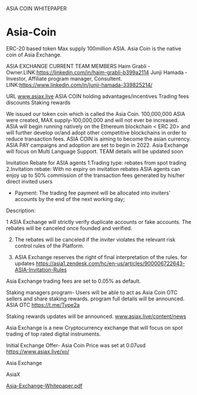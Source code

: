 ASIA COIN WHITEPAPER
# Asia-Coin 
ERC-20 based token
Max supply 100million ASIA.
Asia Coin is the native coin of Asia Exchange.

ASIA EXCHANGE CURRENT TEAM MEMBERS
Haim Grabli - Owner.LINK:https://linkedin.com/in/haim-grabli-b399a2114
Junji Hamada - Investor, Affiliate program manager, Consultent. LINK:https://www.linkedin.com/in/junji-hamada-339825214/

URL   www.asiax.live
ASIA COIN holding advantages/incentives 
Trading fees discounts
Staking rewards

We issued our token coin which is called the Asia Coin.
100,000,000 ASIA were created, MAX supply-100,000,000 and will not ever be increased.
ASIA will begin running natively on the Ethereum blockchain < ERC 20> and will further develop or/and adopt other competitive blockchains in order to reduce transaction fees.
ASIA COIN is aiming to become the asian currency.
ASIA PAY campaigns and adoption are set to begin in 2022.
Asia Exchange will focus on Multi Language Support.
TEAM details will be updated soon

Invitation Rebate for ASIA agents
1.Trading type: rebates from spot trading
2.Invitation rebate: With no expiry on invitation rebates ASIA agents can enjoy up to 50% commission of the transaction fees
 generated by his/her direct invited users

- Payment: The trading fee payment will be allocated into inviters’ accounts by the end of the next working day;

Description:

1 ASIA Exchange will strictly verify duplicate accounts or fake accounts. The rebates will be canceled once founded and verified.

2. The rebates will be canceled if the inviter violates the relevant risk control rules of the Platform.

3. ASIA Exchange reserves the right of final interpretation of the rules.
for updates https://asia1.zendesk.com/hc/en-us/articles/900006722643-ASIA-Invitation-Rules

Asia Exchange trading fees are set to 0.05% as default.

Staking managers program-
Users will be able to act as Asia Coin OTC sellers and share staking rewards.
program full details will be announced. 
ASIA OTC
https://t.me/Type2a

Staking rewards updates will be announced. www.asiax.live/content/news

Asia Exchange is a new Cryptocurrency exchange that will focus on spot trading of top rated digital instruments.

Initial Exchange Offer- Asia Coin
Price was set at 0.07usd
https://www.asiax.live/xo/

Asia Exchange

AsiaX

[Asia-Exchange-Whitepaper.pdf](https://github.com/AsiaX1/Asia-Exchange/files/6647520/Asia-Exchange-Whitepaper.pdf)


